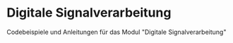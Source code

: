 # Digitale Signalverarbeitung
Codebeispiele und Anleitungen für das Modul "Digitale Signalverarbeitung"
